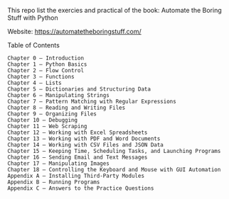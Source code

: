 This repo list the exercies and practical of the book: Automate the Boring Stuff with Python

Website: https://automatetheboringstuff.com/

Table of Contents

    Chapter 0 – Introduction
    Chapter 1 – Python Basics
    Chapter 2 – Flow Control
    Chapter 3 – Functions
    Chapter 4 – Lists
    Chapter 5 – Dictionaries and Structuring Data
    Chapter 6 – Manipulating Strings
    Chapter 7 – Pattern Matching with Regular Expressions
    Chapter 8 – Reading and Writing Files
    Chapter 9 – Organizing Files
    Chapter 10 – Debugging
    Chapter 11 – Web Scraping
    Chapter 12 – Working with Excel Spreadsheets
    Chapter 13 – Working with PDF and Word Documents
    Chapter 14 – Working with CSV Files and JSON Data
    Chapter 15 – Keeping Time, Scheduling Tasks, and Launching Programs
    Chapter 16 – Sending Email and Text Messages
    Chapter 17 – Manipulating Images
    Chapter 18 – Controlling the Keyboard and Mouse with GUI Automation
    Appendix A – Installing Third-Party Modules
    Appendix B – Running Programs
    Appendix C – Answers to the Practice Questions
